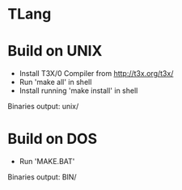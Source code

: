 TLang
=====


Build on UNIX
=============

- Install T3X/0 Compiler from http://t3x.org/t3x/
- Run 'make all' in shell
- Install running 'make install' in shell

Binaries output: unix/

Build on DOS
============

- Run 'MAKE.BAT'

Binaries output: BIN/